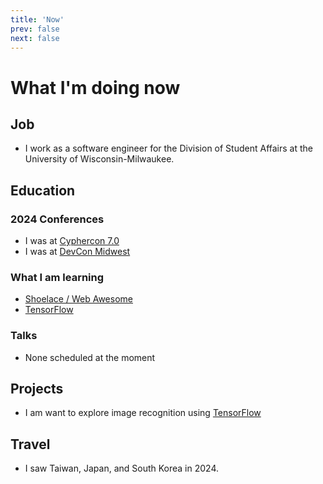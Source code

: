 ```yaml
---
title: 'Now'
prev: false
next: false
---
```


# What I'm doing now

## Job

* I work as a software engineer for the Division of Student Affairs at the University of Wisconsin-Milwaukee.

## Education

### 2024 Conferences

* I was at [Cyphercon 7.0](https://cyphercon.com/)
* I was at [DevCon Midwest](https://events.nvisia.com/conference/be3edb0f-815e-48dd-9826-9b62f6fbc93a)

### What I am learning

* [Shoelace / Web Awesome](https://jws.news/tag/web-awesome/)
* [TensorFlow](https://www.tensorflow.org/js)

### Talks

* None scheduled at the moment

## Projects

* I am want to explore image recognition using [TensorFlow](https://www.tensorflow.org/js)

## Travel

* I saw Taiwan, Japan, and South Korea in 2024.
